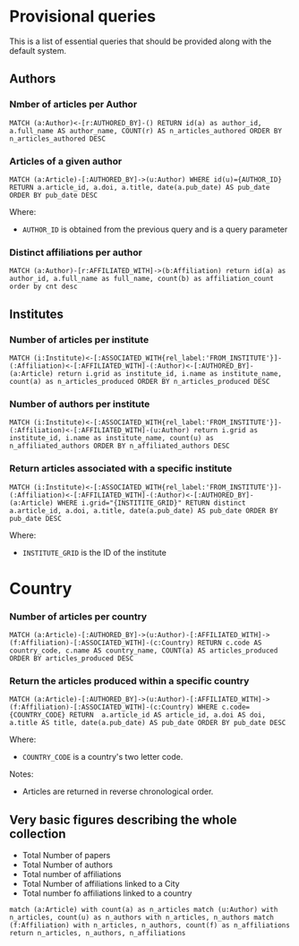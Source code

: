 # Provisional queries

This is a list of essential queries that should be provided along with the default system.

## Authors

### Nmber of articles per Author

```
MATCH (a:Author)<-[r:AUTHORED_BY]-() RETURN id(a) as author_id, a.full_name AS author_name, COUNT(r) AS n_articles_authored ORDER BY n_articles_authored DESC
```

### Articles of a given author

```
MATCH (a:Article)-[:AUTHORED_BY]->(u:Author) WHERE id(u)={AUTHOR_ID} RETURN a.article_id, a.doi, a.title, date(a.pub_date) AS pub_date ORDER BY pub_date DESC
```

Where:

* `AUTHOR_ID` is obtained from the previous query and is a query parameter

### Distinct affiliations per author

```
MATCH (a:Author)-[r:AFFILIATED_WITH]->(b:Affiliation) return id(a) as author_id, a.full_name as full_name, count(b) as affiliation_count order by cnt desc
```


## Institutes

### Number of articles per institute

```
MATCH (i:Institute)<-[:ASSOCIATED_WITH{rel_label:'FROM_INSTITUTE'}]-(:Affiliation)<-[:AFFILIATED_WITH]-(:Author)<-[:AUTHORED_BY]-(a:Article) return i.grid as institute_id, i.name as institute_name, count(a) as n_articles_produced ORDER BY n_articles_produced DESC
```

### Number of authors per institute

```
MATCH (i:Institute)<-[:ASSOCIATED_WITH{rel_label:'FROM_INSTITUTE'}]-(:Affiliation)<-[:AFFILIATED_WITH]-(u:Author) return i.grid as institute_id, i.name as institute_name, count(u) as n_affiliated_authors ORDER BY n_affiliated_authors DESC
```

### Return articles associated with a specific institute

```
MATCH (i:Institute)<-[:ASSOCIATED_WITH{rel_label:'FROM_INSTITUTE'}]-(:Affiliation)<-[:AFFILIATED_WITH]-(:Author)<-[:AUTHORED_BY]-(a:Article) WHERE i.grid="{INSTITITE_GRID}" RETURN distinct a.article_id, a.doi, a.title, date(a.pub_date) AS pub_date ORDER BY pub_date DESC
```

Where:

* `INSTITUTE_GRID` is the ID of the institute


# Country

### Number of articles per country

```
MATCH (a:Article)-[:AUTHORED_BY]->(u:Author)-[:AFFILIATED_WITH]->(f:Affiliation)-[:ASSOCIATED_WITH]-(c:Country) RETURN c.code AS country_code, c.name AS country_name, COUNT(a) AS articles_produced ORDER BY articles_produced DESC
```

### Return the articles produced within a specific country

```
MATCH (a:Article)-[:AUTHORED_BY]->(u:Author)-[:AFFILIATED_WITH]->(f:Affiliation)-[:ASSOCIATED_WITH]-(c:Country) WHERE c.code={COUNTRY_CODE} RETURN  a.article_id AS article_id, a.doi AS doi, a.title AS title, date(a.pub_date) AS pub_date ORDER BY pub_date DESC
```

Where:
* `COUNTRY_CODE` is a country's two letter code.

Notes:
* Articles are returned in reverse chronological order.



## Very basic figures describing the whole collection

* Total Number of papers
* Total Number of authors
* Total number of affiliations
* Total Number of affiliations linked to a City
* Total number fo affiliations linked to a country

```
match (a:Article) with count(a) as n_articles match (u:Author) with n_articles, count(u) as n_authors with n_articles, n_authors match (f:Affiliation) with n_articles, n_authors, count(f) as n_affiliations return n_articles, n_authors, n_affiliations
```


